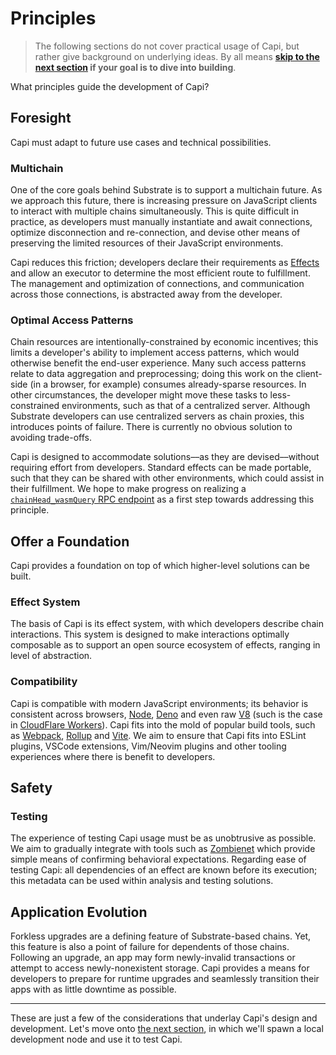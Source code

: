 # Principles

> The following sections do not cover practical usage of Capi, but rather give background on underlying ideas. By all means **[skip to the next section](Testing.md) if your goal is to dive into building**.

What principles guide the development of Capi?

## Foresight

Capi must adapt to future use cases and technical possibilities.

### Multichain

One of the core goals behind Substrate is to support a multichain future. As we approach this future, there is increasing pressure on JavaScript clients to interact with multiple chains simultaneously. This is quite difficult in practice, as developers must manually instantiate and await connections, optimize disconnection and re-connection, and devise other means of preserving the limited resources of their JavaScript environments.

Capi reduces this friction; developers declare their requirements as [Effects](Effects.md) and allow an executor to determine the most efficient route to fulfillment. The management and optimization of connections, and communication across those connections, is abstracted away from the developer.

### Optimal Access Patterns

Chain resources are intentionally-constrained by economic incentives; this limits a developer's ability to implement access patterns, which would otherwise benefit the end-user experience. Many such access patterns relate to data aggregation and preprocessing; doing this work on the client-side (in a browser, for example) consumes already-sparse resources. In other circumstances, the developer might move these tasks to less-constrained environments, such as that of a centralized server. Although Substrate developers can use centralized servers as chain proxies, this introduces points of failure. There is currently no obvious solution to avoiding trade-offs.

Capi is designed to accommodate solutions––as they are devised––without requiring effort from developers. Standard effects can be made portable, such that they can be shared with other environments, which could assist in their fulfillment. We hope to make progress on realizing a [`chainHead_wasmQuery` RPC endpoint](https://github.com/paritytech/json-rpc-interface-spec/issues/4) as a first step towards addressing this principle.

## Offer a Foundation

Capi provides a foundation on top of which higher-level solutions can be built.

### Effect System

The basis of Capi is its effect system, with which developers describe chain interactions. This system is designed to make interactions optimally composable as to support an open source ecosystem of effects, ranging in level of abstraction.

### Compatibility

Capi is compatible with modern JavaScript environments; its behavior is consistent across browsers, [Node](https://nodejs.org/en/), [Deno](https://deno.land/) and even raw [V8](https://v8.dev/) (such is the case in [CloudFlare Workers](https://developers.cloudflare.com/workers/learning/how-workers-works#isolates)). Capi fits into the mold of popular build tools, such as [Webpack](https://webpack.js.org/), [Rollup](https://rollupjs.org/guide/en/) and [Vite](https://vitejs.dev/). We aim to ensure that Capi fits into ESLint plugins, VSCode extensions, Vim/Neovim plugins and other tooling experiences where there is benefit to developers.

## Safety

### Testing

The experience of testing Capi usage must be as unobtrusive as possible. We aim to gradually integrate with tools such as [Zombienet](https://github.com/paritytech/zombienet) which provide simple means of confirming behavioral expectations. Regarding ease of testing Capi: all dependencies of an effect are known before its execution; this metadata can be used within analysis and testing solutions.

## Application Evolution

Forkless upgrades are a defining feature of Substrate-based chains. Yet, this feature is also a point of failure for dependents of those chains. Following an upgrade, an app may form newly-invalid transactions or attempt to access newly-nonexistent storage. Capi provides a means for developers to prepare for runtime upgrades and seamlessly transition their apps with as little downtime as possible.

---

These are just a few of the considerations that underlay Capi's design and development. Let's move onto [the next section](Testing.md), in which we'll spawn a local development node and use it to test Capi.

